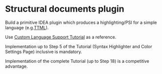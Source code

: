 # Structural documents plugin

Build a primitive IDEA plugin which produces a highlighting/PSI for a simple language (e.g.[TTML](https://esolangs.org/wiki/TTML)).

Use [Custom Language Support Tutorial](https://plugins.jetbrains.com/docs/intellij/custom-language-support-tutorial.html) as a reference.

Implementation up to Step 5 of the Tutorial (Syntax Highlighter and Color Settings Page﻿) inclusive is mandatory.

Implementation of the complete Tutorial (up to Step 18) is a competitive advantage.